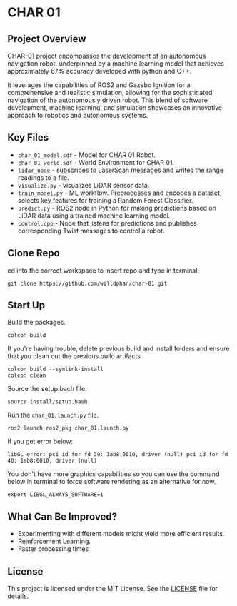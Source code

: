 # CHAR 01

## Project Overview

CHAR-01 project encompasses the development of an autonomous navigation robot, underpinned by a machine learning model that achieves approximately 67% accuracy developed with python and C++.

It leverages the capabilities of ROS2 and Gazebo Ignition for a comprehensive and realistic simulation, allowing for the sophisticated navigation of the autonomously driven robot. This blend of software development, machine learning, and simulation showcases an innovative approach to robotics and autonomous systems.

## Key Files

- `char_01_model.sdf` - Model for CHAR 01 Robot.
- `char_01_world.sdf` - World Environment for CHAR 01.
- `lidar_node` - subscribes to LaserScan messages and writes the range readings to a file.
- `visualize.py` - visualizes LiDAR sensor data.
- `train_model.py` - ML workflow. Preprocesses and encodes a dataset, selects key features for training a Random Forest Classifier.
- `predict.py` - ROS2 node in Python for making predictions based on LiDAR data using a trained machine learning model.
- `control.cpp` - Node that listens for predictions and publishes corresponding Twist messages to control a robot.

## Clone Repo

cd into the correct workspace to insert repo and type in terminal:

    git clone https://github.com/willdphan/char-01.git

## Start Up

Build the packages.

    colcon build

If you're having trouble, delete previous build and install folders and ensure that you clean out the previous build artifacts. 

    colcon build --symlink-install
    colcon clean

Source the setup.bach file.

    source install/setup.bash

Run the `char_01.launch.py` file.

    ros2 launch ros2_pkg char_01.launch.py

If you get error below:

    libGL error: pci id for fd 39: 1ab8:0010, driver (null) pci id for fd 40: 1ab8:0010, driver (null)

You don't have more graphics capabilities so you can use the command below in terminal to force software rendering as an alternative for now.

    export LIBGL_ALWAYS_SOFTWARE=1

## What Can Be Improved?

- Experimenting with different models might yield more efficient results.
- Reinforcement Learning.
- Faster processing times

## License

This project is licensed under the MIT License. See the [LICENSE](LICENSE) file for details.